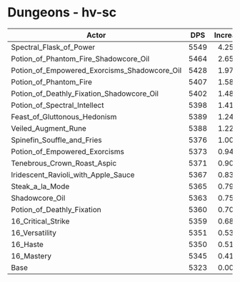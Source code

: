 # Dungeons - hv-sc
| Actor | DPS | Increase |
|---|:---:|:---:|
|Spectral_Flask_of_Power|5549|4.25%|
|Potion_of_Phantom_Fire_Shadowcore_Oil|5464|2.65%|
|Potion_of_Empowered_Exorcisms_Shadowcore_Oil|5428|1.97%|
|Potion_of_Phantom_Fire|5407|1.58%|
|Potion_of_Deathly_Fixation_Shadowcore_Oil|5402|1.48%|
|Potion_of_Spectral_Intellect|5398|1.41%|
|Feast_of_Gluttonous_Hedonism|5389|1.24%|
|Veiled_Augment_Rune|5388|1.22%|
|Spinefin_Souffle_and_Fries|5376|1.00%|
|Potion_of_Empowered_Exorcisms|5373|0.94%|
|Tenebrous_Crown_Roast_Aspic|5371|0.90%|
|Iridescent_Ravioli_with_Apple_Sauce|5367|0.83%|
|Steak_a_la_Mode|5365|0.79%|
|Shadowcore_Oil|5363|0.75%|
|Potion_of_Deathly_Fixation|5360|0.70%|
|16_Critical_Strike|5359|0.68%|
|16_Versatility|5351|0.53%|
|16_Haste|5350|0.51%|
|16_Mastery|5345|0.41%|
|Base|5323|0.00%|
